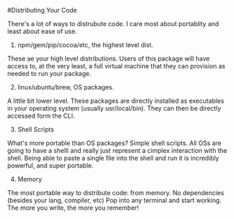 #Distributing Your Code

There's a lot of ways to distrubute code. I care most about portablity and least about ease of use.


1. npm/gem/pip/cocoa/etc, the highest level dist.

These ae your high level distributions. Users of this package will have access to, at the very least, a
full virtual machine that they can provision as needed to run your package.

2. linux/ubuntu/brew, OS packages. 

A little bit lower level. These packages are directly installed as executables in your operating system
(usually usr/local/bin). They can then be directly accessed form the CLI.

3. Shell Scripts

What's more portable than OS packages? Simple shell scripts. All OSs are going to have a shelll and 
really just represent a cimplex interaction with the shell. Being able to paste a single file into
the shell and run it is incredibly powerful, and super portable.

4. Memory

The most portable way to distribute code: from memory. No dependencies (besides your lang, compiler, etc)
Pop into any terminal and start working. The more you write, the more you remember!



